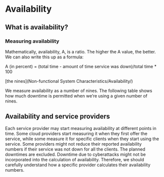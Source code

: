 # Availability

## What is availability?

### Measuring availability
Mathematically, availability, A, is a ratio. The higher the A value, the better. We can also write this up as a formula:

A (in percent) = (total time - amount of time service was down)/total time * 100

[the nines](Non-functional System Characteristics/Availability/)

We measure availability as a number of nines. The following table shows how much downtime is permitted when we’re using a given number of nines.

## Availability and service providers
Each service provider may start measuring availability at different points in time. Some cloud providers start measuring it when they first offer the service, while some measure it for specific clients when they start using the service. Some providers might not reduce their reported availability numbers if their service was not down for all the clients. The planned downtimes are excluded. Downtime due to cyberattacks might not be incorporated into the calculation of availability. Therefore, we should carefully understand how a specific provider calculates their availability numbers.



